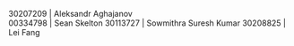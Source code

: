 30207209 | Aleksandr Aghajanov  
00334798 | Sean Skelton 
30113727 | Sowmithra Suresh Kumar
30208825 | Lei Fang